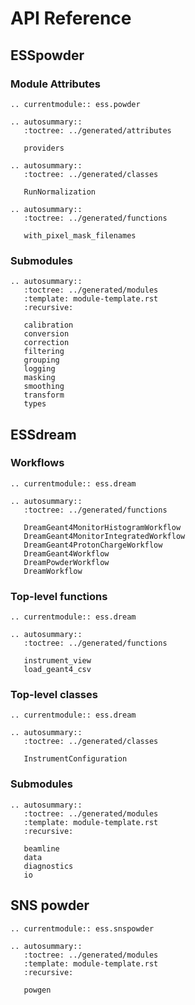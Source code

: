 # API Reference

## ESSpowder

### Module Attributes
```{eval-rst}
.. currentmodule:: ess.powder

.. autosummary::
   :toctree: ../generated/attributes

   providers

.. autosummary::
   :toctree: ../generated/classes

   RunNormalization

.. autosummary::
   :toctree: ../generated/functions

   with_pixel_mask_filenames
```

### Submodules

```{eval-rst}
.. autosummary::
   :toctree: ../generated/modules
   :template: module-template.rst
   :recursive:

   calibration
   conversion
   correction
   filtering
   grouping
   logging
   masking
   smoothing
   transform
   types
```

## ESSdream

### Workflows


```{eval-rst}
.. currentmodule:: ess.dream

.. autosummary::
   :toctree: ../generated/functions

   DreamGeant4MonitorHistogramWorkflow
   DreamGeant4MonitorIntegratedWorkflow
   DreamGeant4ProtonChargeWorkflow
   DreamGeant4Workflow
   DreamPowderWorkflow
   DreamWorkflow
```

### Top-level functions

```{eval-rst}
.. currentmodule:: ess.dream

.. autosummary::
   :toctree: ../generated/functions

   instrument_view
   load_geant4_csv
```

### Top-level classes

```{eval-rst}
.. currentmodule:: ess.dream

.. autosummary::
   :toctree: ../generated/classes

   InstrumentConfiguration
```

### Submodules

```{eval-rst}
.. autosummary::
   :toctree: ../generated/modules
   :template: module-template.rst
   :recursive:

   beamline
   data
   diagnostics
   io
```

## SNS powder

```{eval-rst}
.. currentmodule:: ess.snspowder

.. autosummary::
   :toctree: ../generated/modules
   :template: module-template.rst
   :recursive:

   powgen
```
